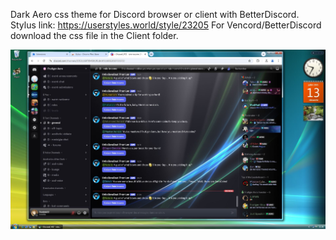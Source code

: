 Dark Aero css theme for Discord browser or client with BetterDiscord.
Stylus link: https://userstyles.world/style/23205
For Vencord/BetterDiscord download the css file in the Client folder.

<img src="thumbnail.png" alt="Preview">
